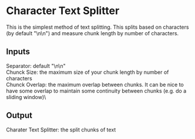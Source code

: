 # Character Text Splitter

This is the simplest method of text splitting. This splits based on characters (by default "\n\n") and measure chunk length by number of characters.

## Inputs

Separator: default "\n\n"\
Chunck Size: the maximum size of your chunk length by number of characters\
Chunck Overlap: the maximum overlap between chunks. It can be nice to have some overlap to maintain some continuity between chunks (e.g. do a sliding window)\


## Output

Charater Text Splitter: the split chunks of text
